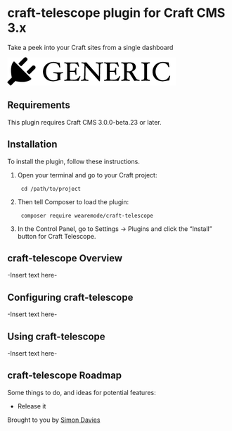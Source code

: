# craft-telescope plugin for Craft CMS 3.x

Take a peek into your Craft sites from a single dashboard

![Screenshot](resources/img/plugin-logo.png)

## Requirements

This plugin requires Craft CMS 3.0.0-beta.23 or later.

## Installation

To install the plugin, follow these instructions.

1. Open your terminal and go to your Craft project:

        cd /path/to/project

2. Then tell Composer to load the plugin:

        composer require wearemode/craft-telescope

3. In the Control Panel, go to Settings → Plugins and click the “Install” button for Craft Telescope.

## craft-telescope Overview

-Insert text here-

## Configuring craft-telescope

-Insert text here-

## Using craft-telescope

-Insert text here-

## craft-telescope Roadmap

Some things to do, and ideas for potential features:

* Release it

Brought to you by [Simon Davies](https://simon-davies.name/)
